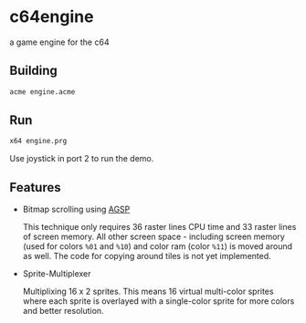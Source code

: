 # c64engine
a game engine for the c64

## Building

```bash
acme engine.acme
```

## Run

```bash
x64 engine.prg
```

Use joystick in port 2 to run the demo.

## Features

* Bitmap scrolling using [AGSP](http://codebase64.org/doku.php?id=base:agsp_any_given_screen_position)

    This technique only requires 36 raster lines CPU time and 33 raster lines of screen memory. All other screen space - including screen memory (used for colors ```%01``` and ```%10```) and color ram (color ```%11```) is moved around as well.
    The code for copying around tiles is not yet implemented.
    
* Sprite-Multiplexer

    Multiplixing 16 x 2 sprites. This means 16 virtual multi-color sprites where each sprite is overlayed with a single-color sprite for more colors and better resolution.
